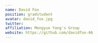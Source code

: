```yaml
---
name: David Fox
position: gradstudent
avatar: david_fox.jpg
twitter: 
affiliation: Mengyue Yang's Group
website: https://github.com/davidfox-66
---
```

